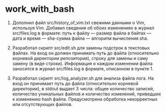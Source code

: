 # work_with_bash

1. Дополнил файл src/history_of_vim.txt свежими данными о Vim, используя Vim. Добавил сведения об обоих изменениях в журнал src/files.log в формате: путь к файлу — размер файла в байтах — дата и время — sha-сумма файла — алгоритм вычисления sha.

2. Разработал скрипт src/edit.sh для замены подстрок в текстовых файлах. На вход он должен принимать путь до файла (относительно корневой директории репозитория), строку для замены и саму замену (в виде строки). Информация о каждом изменении файла заносится в журнал src/files.log в формате, описанном в пункте 1.

3. Разработал скрипт src/log_analyzer.sh для анализа файла лога. На вход он принимает путь до файла (относительно корневой директории), в stdout выдает 3 числа: общее количество записей, количество уникальных файлов и количество изменений, приведших к изменению hash файла. Предусмотрена обработка некорректных или отсутствующих файлов.
